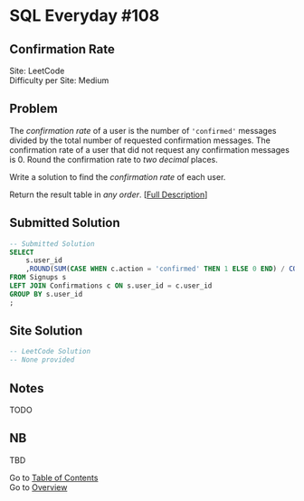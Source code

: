 # SQL Everyday \#108

## Confirmation Rate

Site: LeetCode\
Difficulty per Site: Medium

## Problem

The *confirmation rate* of a user is the number of `'confirmed'` messages divided by the total number of requested confirmation messages. The confirmation rate of a user that did not request any confirmation messages is 0. Round the confirmation rate to *two decimal* places.

Write a solution to find the *confirmation rate* of each user.

Return the result table in *any order*. [[Full Description](https://leetcode.com/problems/confirmation-rate/description/)]

## Submitted Solution

```sql
-- Submitted Solution
SELECT 
    s.user_id
    ,ROUND(SUM(CASE WHEN c.action = 'confirmed' THEN 1 ELSE 0 END) / COUNT(s.user_id), 2) AS confirmation_rate
FROM Signups s
LEFT JOIN Confirmations c ON s.user_id = c.user_id
GROUP BY s.user_id
;
```

## Site Solution

```sql
-- LeetCode Solution 
-- None provided
```

## Notes

TODO

## NB

TBD

Go to [Table of Contents](/README.md#contents)\
Go to [Overview](/README.md)
